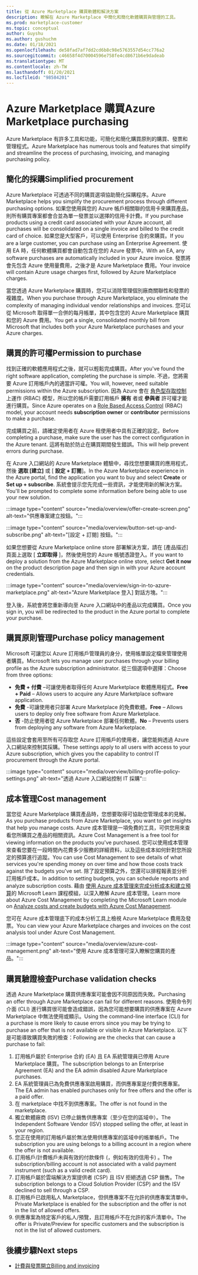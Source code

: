 ```yaml
---
title: 從 Azure Marketplace 購買軟體和解決方案
description: 瞭解在 Azure Marketplace 中簡化和簡化軟體購買與管理的工具。
ms.prod: marketplace-customer
ms.topic: conceptual
author: Guyshu
ms.author: gushuchm
ms.date: 01/18/2021
ms.openlocfilehash: de58fad7af7dd2cd6b8c98e5763557d54cc776a2
ms.sourcegitcommit: c46658f4d70004596e758fe4cd8671b6e9dadeab
ms.translationtype: MT
ms.contentlocale: zh-TW
ms.lasthandoff: 01/20/2021
ms.locfileid: "98584201"
---
```

# <a name="azure-marketplace-purchasing"></a><span data-ttu-id="bb319-103">Azure Marketplace 購買</span><span class="sxs-lookup"><span data-stu-id="bb319-103">Azure Marketplace purchasing</span></span>

<span data-ttu-id="bb319-104">Azure Marketplace 有許多工具和功能，可簡化和簡化購買原則的購買、發票和管理程式。</span><span class="sxs-lookup"><span data-stu-id="bb319-104">Azure Marketplace has numerous tools and features that simplify and streamline the process of purchasing, invoicing, and managing purchasing policy.</span></span>

## <a name="simplified-procurement"></a><span data-ttu-id="bb319-105">簡化的採購</span><span class="sxs-lookup"><span data-stu-id="bb319-105">Simplified procurement</span></span>

<span data-ttu-id="bb319-106">Azure Marketplace 可透過不同的購買選項協助簡化採購程序。</span><span class="sxs-lookup"><span data-stu-id="bb319-106">Azure Marketplace helps you simplify the procurement process through different purchasing options.</span></span> <span data-ttu-id="bb319-107">如果您使用與您的 Azure 帳戶相關聯的信用卡來購買產品，則所有購買專案都會合並為單一發票並以選擇的信用卡計費。</span><span class="sxs-lookup"><span data-stu-id="bb319-107">If you purchase products using a credit card associated with your Azure account, all purchases will be consolidated on a single invoice and billed to the credit card of choice.</span></span> <span data-ttu-id="bb319-108">如果您是大型客戶，可以使用 Enterprise 合約來購買。</span><span class="sxs-lookup"><span data-stu-id="bb319-108">If you are a large customer, you can purchase using an Enterprise Agreement.</span></span> <span data-ttu-id="bb319-109">使用 EA 時，任何軟體購買都會自動包含在您的 Azure 發票中。</span><span class="sxs-lookup"><span data-stu-id="bb319-109">With an EA, any software purchases are automatically included in your Azure invoice.</span></span> <span data-ttu-id="bb319-110">發票將會先包含 Azure 使用量費用，之後才是 Azure Marketplace 費用。</span><span class="sxs-lookup"><span data-stu-id="bb319-110">Your invoice will contain Azure usage charges first, followed by Azure Marketplace charges.</span></span>

<span data-ttu-id="bb319-111">當您透過 Azure Marketplace 購買時，您可以消除管理個別廠商關聯性和發票的複雜度。</span><span class="sxs-lookup"><span data-stu-id="bb319-111">When you purchase through Azure Marketplace, you eliminate the complexity of managing individual vendor relationships and invoices.</span></span> <span data-ttu-id="bb319-112">您可以從 Microsoft 取得單一合併的每月帳單，其中包含您的 Azure Marketplace 購買和您的 Azure 費用。</span><span class="sxs-lookup"><span data-stu-id="bb319-112">You get a single, consolidated monthly bill from Microsoft that includes both your Azure Marketplace purchases and your Azure charges.</span></span>

## <a name="permission-to-purchase"></a><span data-ttu-id="bb319-113">購買的許可權</span><span class="sxs-lookup"><span data-stu-id="bb319-113">Permission to purchase</span></span>

<span data-ttu-id="bb319-114">找到正確的軟體應用程式之後，就可以輕鬆完成購買。</span><span class="sxs-lookup"><span data-stu-id="bb319-114">After you've found the right software application, completing the purchase is simple.</span></span> <span data-ttu-id="bb319-115">不過，您將需要 Azure 訂用帳戶內的適當許可權。</span><span class="sxs-lookup"><span data-stu-id="bb319-115">You will, however, need suitable permissions within the Azure subscription.</span></span> <span data-ttu-id="bb319-116">因為 Azure 會在 [角色型存取控制](/azure/role-based-access-control/overview) 上運作 (RBAC) 模型，所以您的帳戶需要訂用帳戶 **擁有** 者或 **參與者** 許可權才能進行購買。</span><span class="sxs-lookup"><span data-stu-id="bb319-116">Since Azure operates on a [Role Based Access Control](/azure/role-based-access-control/overview) (RBAC) model, your account needs **subscription owner** or **contributor** permissions to make a purchase.</span></span>

<span data-ttu-id="bb319-117">完成購買之前，請確定使用者在 Azure 租使用者中具有正確的設定。</span><span class="sxs-lookup"><span data-stu-id="bb319-117">Before completing a purchase, make sure the user has the correct configuration in the Azure tenant.</span></span> <span data-ttu-id="bb319-118">這將有助於防止在購買期間發生錯誤。</span><span class="sxs-lookup"><span data-stu-id="bb319-118">This will help prevent errors during purchase.</span></span>

<span data-ttu-id="bb319-119">在 Azure 入口網站的 Azure Marketplace 體驗中，尋找您想要購買的應用程式，然後 **選取 [建立]** 或 [ **設定 + 訂閱**]。</span><span class="sxs-lookup"><span data-stu-id="bb319-119">In the Azure Marketplace experience in the Azure portal, find the application you want to buy and select **Create** or **Set up + subscribe**.</span></span> <span data-ttu-id="bb319-120">系統會提示您先完成一些資訊，才能使用新的解決方案。</span><span class="sxs-lookup"><span data-stu-id="bb319-120">You'll be prompted to complete some information before being able to use your new solution.</span></span>

:::image type="content" source="media/overview/offer-create-screen.png" alt-text="供應專案建立按鈕。":::

:::image type="content" source="media/overview/button-set-up-and-subscribe.png" alt-text="[設定 + 訂閱] 按鈕。":::

<span data-ttu-id="bb319-123">如果您想要從 Azure Marketplace online store 部署解決方案，請在 [產品描述] 頁面上選取 [ **立即取得** ]，然後使用您的 Azure 帳號憑證登入。</span><span class="sxs-lookup"><span data-stu-id="bb319-123">If you want to deploy a solution from the Azure Marketplace online store, select **Get it now** on the product description page and then sign in with your Azure account credentials.</span></span>

:::image type="content" source="media/overview/sign-in-to-azure-marketplace.png" alt-text="Azure Marketplace 登入] 對話方塊。":::

<span data-ttu-id="bb319-125">登入後，系統會將您重新導向至 Azure 入口網站中的產品以完成購買。</span><span class="sxs-lookup"><span data-stu-id="bb319-125">Once you sign in, you will be redirected to the product in the Azure portal to complete your purchase.</span></span>

## <a name="purchase-policy-management"></a><span data-ttu-id="bb319-126">購買原則管理</span><span class="sxs-lookup"><span data-stu-id="bb319-126">Purchase policy management</span></span>

<span data-ttu-id="bb319-127">Microsoft 可讓您以 Azure 訂用帳戶管理員的身分，使用帳單設定檔來管理使用者購買。</span><span class="sxs-lookup"><span data-stu-id="bb319-127">Microsoft lets you manage user purchases through your billing profile as the Azure subscription administrator.</span></span> <span data-ttu-id="bb319-128">從三個選項中選擇：</span><span class="sxs-lookup"><span data-stu-id="bb319-128">Choose from three options:</span></span>

- <span data-ttu-id="bb319-129">**免費 + 付費** –可讓使用者取得任何 Azure Marketplace 軟體應用程式。</span><span class="sxs-lookup"><span data-stu-id="bb319-129">**Free + Paid** – Allows users to acquire any Azure Marketplace software application.</span></span>
- <span data-ttu-id="bb319-130">**免費** -可讓使用者只部署 Azure Marketplace 的免費軟體。</span><span class="sxs-lookup"><span data-stu-id="bb319-130">**Free** – Allows users to deploy only free software from Azure Marketplace.</span></span>
- <span data-ttu-id="bb319-131">**否** -防止使用者從 Azure Marketplace 部署任何軟體。</span><span class="sxs-lookup"><span data-stu-id="bb319-131">**No** – Prevents users from deploying any software from Azure Marketplace.</span></span>

<span data-ttu-id="bb319-132">這些設定會套用至所有可存取您 Azure 訂用帳戶的使用者，讓您能夠透過 Azure 入口網站來控制其採購。</span><span class="sxs-lookup"><span data-stu-id="bb319-132">These settings apply to all users with access to your Azure subscription, which gives you the capability to control IT procurement through the Azure portal.</span></span>

:::image type="content" source="media/overview/billing-profile-policy-settings.png" alt-text="透過 Azure 入口網站控制 IT 採購":::

## <a name="cost-management"></a><span data-ttu-id="bb319-134">成本管理</span><span class="sxs-lookup"><span data-stu-id="bb319-134">Cost management</span></span>

<span data-ttu-id="bb319-135">當您從 Azure Marketplace 購買產品時，您想要取得可協助您管理成本的見解。</span><span class="sxs-lookup"><span data-stu-id="bb319-135">As you purchase products from Azure Marketplace, you want to get insights that help you manage costs.</span></span> <span data-ttu-id="bb319-136">Azure 成本管理是一項免費的工具，可供您用來查看您所購買之產品的相關資訊。</span><span class="sxs-lookup"><span data-stu-id="bb319-136">Azure Cost Management is a free tool for viewing information on the products you've purchased.</span></span> <span data-ttu-id="bb319-137">您可以使用成本管理來查看您要在一段時間內花費多少服務的詳細資料，以及這些成本如何針對您所設定的預算進行追蹤。</span><span class="sxs-lookup"><span data-stu-id="bb319-137">You can use Cost Management to see details of what services you're spending money on over time and how those costs track against the budgets you've set.</span></span> <span data-ttu-id="bb319-138">除了設定預算之外，您還可以排程報表並分析訂用帳戶成本。</span><span class="sxs-lookup"><span data-stu-id="bb319-138">In addition to setting budgets, you can schedule reports and analyze subscription costs.</span></span> <span data-ttu-id="bb319-139">藉由 [使用 Azure 成本管理來完成分析成本和建立預算](/learn/modules/analyze-costs-create-budgets-azure-cost-management/)的 Microsoft Learn 課程模組，以深入瞭解 Azure 成本管理。</span><span class="sxs-lookup"><span data-stu-id="bb319-139">Learn more about Azure Cost Management by completing the Microsoft Learn module on [Analyze costs and create budgets with Azure Cost Management](/learn/modules/analyze-costs-create-budgets-azure-cost-management/).</span></span>

<span data-ttu-id="bb319-140">您可在 Azure 成本管理底下的成本分析工具上檢視 Azure Marketplace 費用及發票。</span><span class="sxs-lookup"><span data-stu-id="bb319-140">You can view your Azure Marketplace charges and invoices on the cost analysis tool under Azure Cost Management.</span></span>

:::image type="content" source="media/overview/azure-cost-management.png" alt-text="使用 Azure 成本管理可深入瞭解您購買的產品。":::

## <a name="purchase-validation-checks"></a><span data-ttu-id="bb319-142">購買驗證檢查</span><span class="sxs-lookup"><span data-stu-id="bb319-142">Purchase validation checks</span></span>

<span data-ttu-id="bb319-143">透過 Azure Marketplace 購買供應專案可能會因不同原因而失敗。</span><span class="sxs-lookup"><span data-stu-id="bb319-143">Purchasing an offer through Azure Marketplace can fail for different reasons.</span></span> <span data-ttu-id="bb319-144">使用命令列介面 (CLI) 進行購買很可能會造成錯誤，因為您可能想要購買的供應專案在 Azure Marketplace 中無法使用或顯示。</span><span class="sxs-lookup"><span data-stu-id="bb319-144">Using the command-line interface (CLI) for a purchase is more likely to cause errors since you may be trying to purchase an offer that is not available or visible in Azure Marketplace.</span></span> <span data-ttu-id="bb319-145">以下是可能導致購買失敗的檢查：</span><span class="sxs-lookup"><span data-stu-id="bb319-145">Following are the checks that can cause a purchase to fail:</span></span>

1. <span data-ttu-id="bb319-146">訂用帳戶屬於 Enterprise 合約 (EA) 且 EA 系統管理員已停用 Azure Marketplace 購買。</span><span class="sxs-lookup"><span data-stu-id="bb319-146">The subscription belongs to an Enterprise Agreement (EA) and the EA admin disabled Azure Marketplace purchases.</span></span>
1. <span data-ttu-id="bb319-147">EA 系統管理員已為免費供應專案啟用購買，而供應專案是付費供應專案。</span><span class="sxs-lookup"><span data-stu-id="bb319-147">The EA admin has enabled purchases only for free offers and the offer is a paid offer.</span></span>
1. <span data-ttu-id="bb319-148">在 marketplace 中找不到供應專案。</span><span class="sxs-lookup"><span data-stu-id="bb319-148">The offer is not found in the marketplace.</span></span>
1. <span data-ttu-id="bb319-149">獨立軟體廠商 (ISV) 已停止銷售供應專案（至少在您的區域中）。</span><span class="sxs-lookup"><span data-stu-id="bb319-149">The Independent Software Vendor (ISV) stopped selling the offer, at least in your region.</span></span>
1. <span data-ttu-id="bb319-150">您正在使用的訂用帳戶屬於無法使用供應專案的區域中的帳單帳戶。</span><span class="sxs-lookup"><span data-stu-id="bb319-150">The subscription you are using belongs to a billing account in a region where the offer is not available.</span></span>
1. <span data-ttu-id="bb319-151">訂用帳戶/計費帳戶未與有效的付款條件 (，例如有效的信用卡) 。</span><span class="sxs-lookup"><span data-stu-id="bb319-151">The subscription/billing account is not associated with a valid payment instrument (such as a valid credit card).</span></span>
1. <span data-ttu-id="bb319-152">訂用帳戶屬於雲端解決方案提供者 (CSP) 且 ISV 拒絕透過 CSP 銷售。</span><span class="sxs-lookup"><span data-stu-id="bb319-152">The subscription belongs to a Cloud Solution Provider (CSP) and the ISV declined to sell through a CSP.</span></span>
1. <span data-ttu-id="bb319-153">訂用帳戶已啟用私人 Marketplace，但供應專案不在允許的供應專案清單中。</span><span class="sxs-lookup"><span data-stu-id="bb319-153">Private Marketplace is enabled for the subscription and the offer is not in the list of allowed offers.</span></span>
1. <span data-ttu-id="bb319-154">供應專案為特定客戶的私人/預覽，且訂用帳戶不在允許的客戶清單中。</span><span class="sxs-lookup"><span data-stu-id="bb319-154">The offer is Private/Preview for specific customers and the subscription is not in the list of allowed customers.</span></span>

## <a name="next-steps"></a><span data-ttu-id="bb319-155">後續步驟</span><span class="sxs-lookup"><span data-stu-id="bb319-155">Next steps</span></span>

- [<span data-ttu-id="bb319-156">計費與發票開立</span><span class="sxs-lookup"><span data-stu-id="bb319-156">Billing and invoicing</span></span>](billing-invoicing.md)